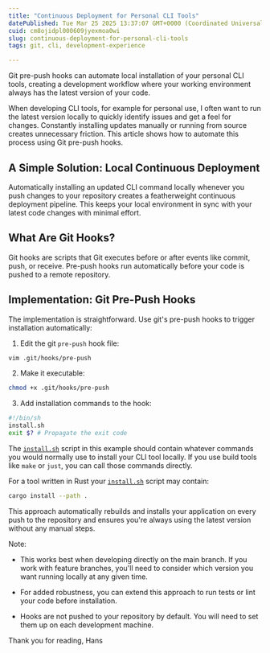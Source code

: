 ```yaml
---
title: "Continuous Deployment for Personal CLI Tools"
datePublished: Tue Mar 25 2025 13:37:07 GMT+0000 (Coordinated Universal Time)
cuid: cm8ojidpl000609jyexmoa0wi
slug: continuous-deployment-for-personal-cli-tools
tags: git, cli, development-experience

---
```


Git pre-push hooks can automate local installation of your personal CLI tools, creating a development workflow where your working environment always has the latest version of your code.

When developing CLI tools, for example for personal use, I often want to run the latest version locally to quickly identify issues and get a feel for changes. Constantly installing updates manually or running from source creates unnecessary friction. This article shows how to automate this process using Git pre-push hooks.

## A Simple Solution: Local Continuous Deployment

Automatically installing an updated CLI command locally whenever you push changes to your repository creates a featherweight continuous deployment pipeline. This keeps your local environment in sync with your latest code changes with minimal effort.

## What Are Git Hooks?

Git hooks are scripts that Git executes before or after events like commit, push, or receive. Pre-push hooks run automatically before your code is pushed to a remote repository.

## Implementation: Git Pre-Push Hooks

The implementation is straightforward. Use git's pre-push hooks to trigger installation automatically:

1. Edit the git `pre-push` hook file:
    

```bash
vim .git/hooks/pre-push
```

2. Make it executable:
    

```bash
chmod +x .git/hooks/pre-push
```

3. Add installation commands to the hook:
    

```bash
#!/bin/sh
install.sh
exit $? # Propagate the exit code
```

The [`install.sh`](http://install.sh) script in this example should contain whatever commands you would normally use to install your CLI tool locally. If you use build tools like `make` or `just`, you can call those commands directly.

For a tool written in Rust your [`install.sh`](http://install.sh) script may contain:

```bash
cargo install --path .
```

This approach automatically rebuilds and installs your application on every push to the repository and ensures you're always using the latest version without any manual steps.

Note:

* This works best when developing directly on the main branch. If you work with feature branches, you'll need to consider which version you want running locally at any given time.
    
* For added robustness, you can extend this approach to run tests or lint your code before installation.
    
* Hooks are not pushed to your repository by default. You will need to set them up on each development machine.
    

Thank you for reading, Hans